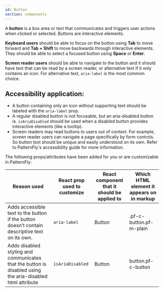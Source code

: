 ```yaml
---
id: Button
section: components
---
```


A **button** is a box area or text that communicates and triggers user actions when clicked or selected. Buttons are interactive elements.

**Keyboard users** should be able to focus on the button using **Tab** to move forward and **Tab + Shift** to move backwards through interactive elements. They should be able to select a focused button using **Space** or **Enter**.

**Screen reader users** should be able to navigate to the button and it should have text that can be read by a screen reader, or alternative text if it only contains an icon. For alternative text, `aria-label` is the most common choice.


## Accessibility application:

- A button containing only an icon without supporting text should be labeled with the `aria-label` prop.
- A regular disabled button is not focusable, but an aria-disabled button is. `isAriaDisabled` should be used when a disabled button provides interactive elements (like a tooltip).
- Screen readers may read buttons to users out of context. For example, screen reader users can navigate a page specifically by form controls. So button text should be unique and easily understood on its own. Refer to PatternFly's accessibility guide for more information.

The following props/attributes have been added for you or are customizable in PatternFly:

| Reason used | React prop used to customize | React component that it should be applied to | Which HTML element it appears on in markup |
| -- | -- | -- | -- |
| Adds accessible text to the button if the button doesn’t contain descriptive text on its own. | `aria-label` | Button | .pf-c-button.pf-m-plain |
| Adds disabled styling and communicates that the button is disabled using the aria-disabled html attribute | `isAriaDisabled` | Button | button.pf-c-button |
